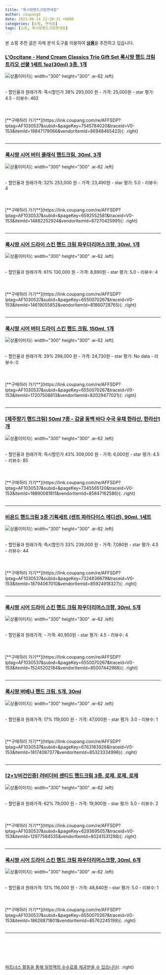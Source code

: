 ```yaml
---
title: "록시땅핸드크림면세점"
author: coupang6
date: 2023-06-14 22:28:31 +0800
categories: [쇼핑, 면세점]
tags: [쇼핑, 록시땅핸드크림면세점]
---
```


본 쇼핑 추천 글은 자체 분석 도구를 이용하여 [**상품**](https://link.coupang.com/a/bao1ui)을 추천하고 있습니다.

### [L'Occitane - Hand Cream Classics Trio Gift Set 록시땅 핸드 크림 트리오 선물 1세트 1oz(30ml) 3종, 1개](https://link.coupang.com/re/AFFSDP?lptag=AF1030537&subid=&pageKey=7545784020&traceid=V0-153&itemId=19847179066&vendorItemId=86948465423)

![상품이미지](https://thumbnail8.coupangcdn.com/thumbnails/remote/230x230ex/image/vendor_inventory/d013/a2ca1ea55c4f9fee125488d31fe68b415df10991b851f44de1622e0ca82d.jpg){: width="300" height="300" .w-62 .left}


<br>
- 할인율과 원래가격: 즉시할인가 38%  293,000   원
- 가격: 25,000원
- star 평가: 4.5
- 리뷰수: 462
<br>
<br>
<br>
<br>
[**구매하러 가기**](https://link.coupang.com/re/AFFSDP?lptag=AF1030537&subid=&pageKey=7545784020&traceid=V0-153&itemId=19847179066&vendorItemId=86948465423){: .right}
<br>
<br>

---

### [록시땅 시어 버터 클래식 핸드크림, 30ml, 3개](https://link.coupang.com/re/AFFSDP?lptag=AF1030537&subid=&pageKey=6592552581&traceid=V0-153&itemId=14882252924&vendorItemId=87270425991)

![상품이미지](https://thumbnail9.coupangcdn.com/thumbnails/remote/230x230ex/image/vendor_inventory/ce5e/a3adc87938ea065798060f8a8277d6b8db7a79fd10df0121cf5e3b2a2cad.jpg){: width="300" height="300" .w-62 .left}


<br>
- 할인율과 원래가격: 32%  253,000   원
- 가격: 23,490원
- star 평가: 5.0
- 리뷰수: 4
<br>
<br>
<br>
<br>
[**구매하러 가기**](https://link.coupang.com/re/AFFSDP?lptag=AF1030537&subid=&pageKey=6592552581&traceid=V0-153&itemId=14882252924&vendorItemId=87270425991){: .right}
<br>
<br>

---

### [록시땅 시어 드라이 스킨 핸드 크림 파우더리머스크향, 30ml, 1개](https://link.coupang.com/re/AFFSDP?lptag=AF1030537&subid=&pageKey=6550070267&traceid=V0-153&itemId=14619055852&vendorItemId=81860728765)

![상품이미지](https://thumbnail10.coupangcdn.com/thumbnails/remote/230x230ex/image/rs_quotation_api/yxymjga9/7f06e7aa27a44bc295de37d225f4df9a.jpg){: width="300" height="300" .w-62 .left}


<br>
- 할인율과 원래가격: 61%  130,000   원
- 가격: 8,890원
- star 평가: 5.0
- 리뷰수: 4
<br>
<br>
<br>
<br>
[**구매하러 가기**](https://link.coupang.com/re/AFFSDP?lptag=AF1030537&subid=&pageKey=6550070267&traceid=V0-153&itemId=14619055852&vendorItemId=81860728765){: .right}
<br>
<br>

---

### [록시땅 시어 버터 드라이 스킨 핸드 크림, 150ml, 1개](https://link.coupang.com/re/AFFSDP?lptag=AF1030537&subid=&pageKey=6550070267&traceid=V0-153&itemId=17207508813&vendorItemId=82029477021)

![상품이미지](https://thumbnail9.coupangcdn.com/thumbnails/remote/230x230ex/image/retail/images/2699440132832552-4f392496-ffac-4fd0-8a37-75dc3e521fa4.jpg){: width="300" height="300" .w-62 .left}


<br>
- 할인율과 원래가격: 29%  298,000   원
- 가격: 24,730원
- star 평가: No data
- 리뷰수: 0
<br>
<br>
<br>
<br>
[**구매하러 가기**](https://link.coupang.com/re/AFFSDP?lptag=AF1030537&subid=&pageKey=6550070267&traceid=V0-153&itemId=17207508813&vendorItemId=82029477021){: .right}
<br>
<br>

---

### [[제주향기 핸드크림] 50ml 7종 - 감귤 동백 바다 수국 유채 한라산, 한라산1개](https://link.coupang.com/re/AFFSDP?lptag=AF1030537&subid=&pageKey=7345565120&traceid=V0-153&itemId=18890081811&vendorItemId=85847162586)

![상품이미지](https://thumbnail10.coupangcdn.com/thumbnails/remote/230x230ex/image/vendor_inventory/8f67/cdd4781b24130220d0f5a3098375aefe2b0b3b5546a58585b64ff07a74e8.png){: width="300" height="300" .w-62 .left}


<br>
- 할인율과 원래가격: 즉시할인가 43%  309,000   원
- 가격: 6,000원
- star 평가: 4.5
- 리뷰수: 85
<br>
<br>
<br>
<br>
[**구매하러 가기**](https://link.coupang.com/re/AFFSDP?lptag=AF1030537&subid=&pageKey=7345565120&traceid=V0-153&itemId=18890081811&vendorItemId=85847162586){: .right}
<br>
<br>

---

### [비욘드 핸드크림 3종 기획세트 (센트 파라다이스 에디션), 90ml, 1세트](https://link.coupang.com/re/AFFSDP?lptag=AF1030537&subid=&pageKey=7324836679&traceid=V0-153&itemId=18794067010&vendorItemId=85924918327)

![상품이미지](https://thumbnail10.coupangcdn.com/thumbnails/remote/230x230ex/image/vendor_inventory/a1d6/b8cf233e5fe46554fb33b630a10cad31d3c4e74498f7567b5245e3ab0069.jpg){: width="300" height="300" .w-62 .left}


<br>
- 할인율과 원래가격: 즉시할인가 33%  239,000   원
- 가격: 7,080원
- star 평가: 4.5
- 리뷰수: 44
<br>
<br>
<br>
<br>
[**구매하러 가기**](https://link.coupang.com/re/AFFSDP?lptag=AF1030537&subid=&pageKey=7324836679&traceid=V0-153&itemId=18794067010&vendorItemId=85924918327){: .right}
<br>
<br>

---

### [록시땅 시어 드라이 스킨 핸드 크림 파우더리머스크향, 30ml, 5개](https://link.coupang.com/re/AFFSDP?lptag=AF1030537&subid=&pageKey=6550070267&traceid=V0-153&itemId=15245202184&vendorItemId=85007442968)

![상품이미지](https://thumbnail6.coupangcdn.com/thumbnails/remote/230x230ex/image/retail/images/2968267436465716-6f792d60-13a7-451a-a691-9a034c4400e5.jpg){: width="300" height="300" .w-62 .left}


<br>
- 할인율과 원래가격: 
- 가격: 40,950원
- star 평가: 4.5
- 리뷰수: 4
<br>
<br>
<br>
<br>
[**구매하러 가기**](https://link.coupang.com/re/AFFSDP?lptag=AF1030537&subid=&pageKey=6550070267&traceid=V0-153&itemId=15245202184&vendorItemId=85007442968){: .right}
<br>
<br>

---

### [록시땅 버베나 핸드 크림, 5개, 30ml](https://link.coupang.com/re/AFFSDP?lptag=AF1030537&subid=&pageKey=6763183926&traceid=V0-153&itemId=18174087377&vendorItemId=85323334996)

![상품이미지](https://thumbnail6.coupangcdn.com/thumbnails/remote/230x230ex/image/retail/images/f51af93b-3660-401b-9e7b-d93dc3a447ea53043150678115762.png){: width="300" height="300" .w-62 .left}


<br>
- 할인율과 원래가격: 17%  119,000   원
- 가격: 47,000원
- star 평가: 3.0
- 리뷰수: 1
<br>
<br>
<br>
<br>
[**구매하러 가기**](https://link.coupang.com/re/AFFSDP?lptag=AF1030537&subid=&pageKey=6763183926&traceid=V0-153&itemId=18174087377&vendorItemId=85323334996){: .right}
<br>
<br>

---

### [[2+1/비건인증] 러비더비 센티드 핸드크림 3종, 로제, 로제, 로제](https://link.coupang.com/re/AFFSDP?lptag=AF1030537&subid=&pageKey=6293695057&traceid=V0-153&itemId=12977584535&vendorItemId=80241531298)

![상품이미지](https://thumbnail10.coupangcdn.com/thumbnails/remote/230x230ex/image/vendor_inventory/45af/b366aaba7773a8bc4b595f055fd6411386760c185098e01dda24d4f1e7be.jpg){: width="300" height="300" .w-62 .left}


<br>
- 할인율과 원래가격: 62%  79,000   원
- 가격: 19,900원
- star 평가: 5.0
- 리뷰수: 2
<br>
<br>
<br>
<br>
[**구매하러 가기**](https://link.coupang.com/re/AFFSDP?lptag=AF1030537&subid=&pageKey=6293695057&traceid=V0-153&itemId=12977584535&vendorItemId=80241531298){: .right}
<br>
<br>

---

### [록시땅 시어 드라이 스킨 핸드 크림 파우더리머스크향, 30ml, 6개](https://link.coupang.com/re/AFFSDP?lptag=AF1030537&subid=&pageKey=6550070267&traceid=V0-153&itemId=18626871801&vendorItemId=85762245199)

![상품이미지](https://thumbnail10.coupangcdn.com/thumbnails/remote/230x230ex/image/retail/images/871092c3-4e1f-4cb4-93f2-9062e529cf9f7234498242879103654.png){: width="300" height="300" .w-62 .left}


<br>
- 할인율과 원래가격: 13%  116,000   원
- 가격: 48,840원
- star 평가: 5.0
- 리뷰수: 1
<br>
<br>
<br>
<br>
[**구매하러 가기**](https://link.coupang.com/re/AFFSDP?lptag=AF1030537&subid=&pageKey=6550070267&traceid=V0-153&itemId=18626871801&vendorItemId=85762245199){: .right}
<br>
<br>

---
<br><br><br><br><br> [파트너스 활동을 통해 일정액의 수수료를 제공받을 수 있습니다](https://link.coupang.com/a/bao1ui){: .right}